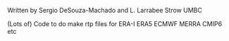 Written by Sergio DeSouza-Machado and L. Larrabee Strow
UMBC

(Lots of) Code to do make rtp files for
  ERA-I
  ERA5
  ECMWF
  MERRA
  CMIP6
  etc
